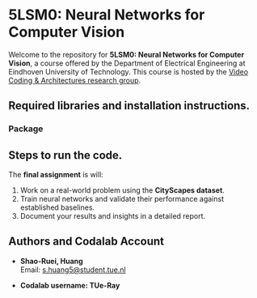 # 5LSM0: Neural Networks for Computer Vision

Welcome to the repository for **5LSM0: Neural Networks for Computer Vision**, a course offered by the Department of Electrical Engineering at Eindhoven University of Technology. This course is hosted by the [Video Coding & Architectures research group](https://www.tue.nl/en/research/research-groups/signal-processing-systems/video-coding-architectures).

## Required libraries and installation instructions.

### Package


## Steps to run the code.

The **final assignment** is will:
1. Work on a real-world problem using the **CityScapes dataset**.
2. Train neural networks and validate their performance against established baselines.
3. Document your results and insights in a detailed report.


## Authors and Codalab Account

- **Shao-Ruei, Huang**  
  Email: [s.huang5@student.tue.nl](mailto:s.huang5@student.tue.nl)  


- **Codalab username: TUe-Ray**  


